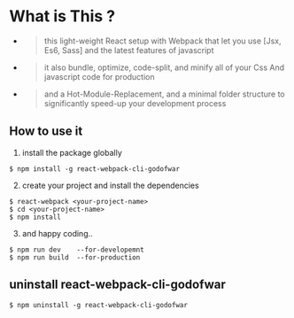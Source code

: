 # What is This ?
- > this light-weight React setup with Webpack that let you use [Jsx, Es6, Sass] and the latest features of javascript
- > it also bundle, optimize, code-split, and minify all of your Css And javascript code for production
- > and a Hot-Module-Replacement, and a minimal folder structure to significantly speed-up your development process

## How to use it
1) install the package globally
```
$ npm install -g react-webpack-cli-godofwar
```

2) create your project and install the dependencies
```
$ react-webpack <your-project-name>
$ cd <your-project-name>
$ npm install
```

3) and happy coding..
```
$ npm run dev    --for-developemnt
$ npm run build  --for-production
```

## uninstall react-webpack-cli-godofwar
```
$ npm uninstall -g react-webpack-cli-godofwar
```
